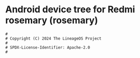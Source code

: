 # Android device tree for Redmi rosemary (rosemary)

```
#
# Copyright (C) 2024 The LineageOS Project
#
# SPDX-License-Identifier: Apache-2.0
#
```
